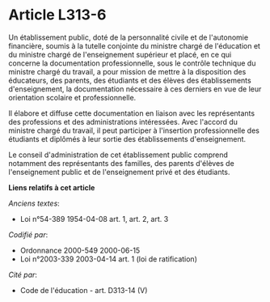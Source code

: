 # Article L313-6

Un établissement public, doté de la personnalité civile et de l'autonomie financière, soumis à la tutelle conjointe du
ministre chargé de l'éducation et du ministre chargé de l'enseignement supérieur et placé, en ce qui concerne la
documentation professionnelle, sous le contrôle technique du ministre chargé du travail, a pour mission de mettre à la
disposition des éducateurs, des parents, des étudiants et des élèves des établissements d'enseignement, la documentation
nécessaire à ces derniers en vue de leur orientation scolaire et professionnelle.

Il élabore et diffuse cette documentation en liaison avec les représentants des professions et des administrations
intéressées. Avec l'accord du ministre chargé du travail, il peut participer à l'insertion professionnelle des étudiants et
diplômés à leur sortie des établissements d'enseignement.

Le conseil d'administration de cet établissement public comprend notamment des représentants des familles, des parents
d'élèves de l'enseignement public et de l'enseignement privé et des étudiants.

**Liens relatifs à cet article**

_Anciens textes_:

  - Loi n°54-389 1954-04-08 art. 1, art. 2, art. 3

_Codifié par_:

  - Ordonnance 2000-549 2000-06-15
  - Loi n°2003-339 2003-04-14 art. 1 (loi de ratification)

_Cité par_:

  - Code de l'éducation - art. D313-14 (V)

